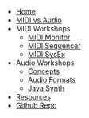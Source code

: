 - [Home](/README.md)
- [MIDI vs Audio](midi-vs-audio.md)
- MIDI Workshops
    - [MIDI Monitor](midi-monitor.md)
    - [MIDI Sequencer](midi-sequencer.md)
    - [MIDI SysEx](midi-sysex.md)
- Audio Workshops
    - [Concepts](audio-dsp.md)
    - [Audio Formats](audio-formats.md)
    - [Java Synth](audio-sine.md)
- [Resources](resource.md)
- [Github Repo](https://github.com/hypercube-software/Audio-Workshops)
